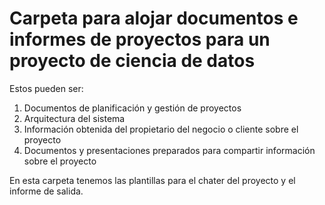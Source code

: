 # Carpeta para alojar documentos e informes de proyectos para un proyecto de ciencia de datos

Estos pueden ser:

1. Documentos de planificación y gestión de proyectos
2. Arquitectura del sistema
3. Información obtenida del propietario del negocio o cliente sobre el proyecto
4. Documentos y presentaciones preparados para compartir información sobre el proyecto

En esta carpeta tenemos las plantillas para el chater del proyecto y el informe de salida.
